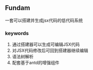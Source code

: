 ## Fundam
一套可以搭建并生成jsx代码的低代码系统

### keywords

1. 通过搭建器可以生成可编辑JSX代码
2. 对JSX代码修改后可回到搭建器继续编辑
3. 语法树解析
4. 配套基于antd的增强组件
